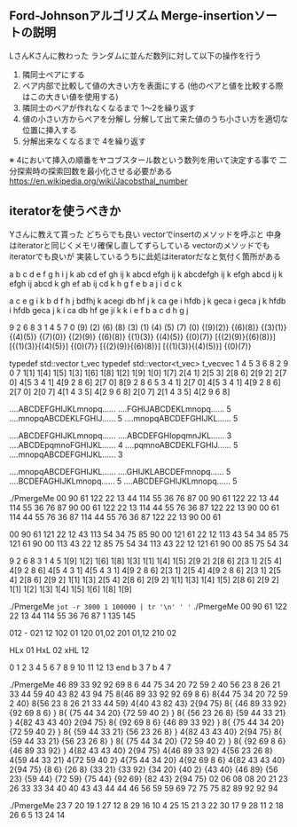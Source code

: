 ## Ford-Johnsonアルゴリズム Merge-insertionソートの説明
LさんKさんに教わった
ランダムに並んだ数列に対して以下の操作を行う
1. 隣同士ペアにする
2. ペア内部で比較して値の大きい方を表面にする (他のペアと値を比較する際はこの大きい値を使用する)
3. 隣同士のペアが作れなくなるまで 1〜2を繰り返す
4. 値の小さい方からペアを分解し 分解して出て来た値のうち小さい方を適切な位置に挿入する
5. 分解出来なくなるまで 4を繰り返す

※ 4において挿入の順番をヤコブスタール数という数列を用いて決定する事で 二分探索時の探索回数を最小化させる必要がある
https://en.wikipedia.org/wiki/Jacobsthal_number

## iteratorを使うべきか
Yさんに教えて貰った
どちらでも良い
vectorでinsertのメソッドを呼ぶと 中身はiteratorと同じくメモリ確保し直してずらしている
vectorのメソッドでもiteratorでも良いが 実装しているうちに此処はiteratorだなと気付く箇所がある

a b c d e f g h i j k
ab cd ef gh ij k
abcd efgh ij k
abcdefgh ij k
efgh abcd ij k
efgh ij abcd k
gh ef ab ij cd k
h g f e b a j i d c k 

a c e g i k b d f h j
bdfhj k  acegi
db hf j k  ca ge i
hfdb j k  geca i
geca j k  hfdb i
hfdb geca j k  i
ca db hf ge ji k
k i e f b a c d h g j 

9 2 6 8 3 1 4 5 7 0
(9) (2) (6) (8) (3) (1) (4) (5) (7) (0)
{(9)(2)} {(6)(8)} {(3)(1)} {(4)(5)} {(7)(0)}
{(2)(9)} {(6)(8)} {(1)(3)} {(4)(5)} {(0)(7)}
[{(2)(9)}{(6)(8)}] [{(1)(3)}{(4)(5)}] {(0)(7)}
[{(2)(9)}{(6)(8)}] [{(1)(3)}{(4)(5)}] {(0)(7)}

typedef std::vector<int>	t_vec
typedef std::vector<t_vec>	t_vecvec
1 4 5 3 6 8 2 9 0 7
1[1] 1[4] 1[5] 1[3] 1[6] 1[8] 1[2] 1[9] 1[0] 1[7]
2[4 1] 2[5 3] 2[8 6] 2[9 2] 2[7 0]
4[5 3 4 1] 4[9 2 8 6] 2[7 0]
8[9 2 8 6 5 3 4 1] 2[7 0]
4[5 3 4 1] 4[9 2 8 6] 2[7 0]
2[0 7] 4[1 4 3 5] 4[2 9 6 8]
2[0 7] 2[1 4 3 5] 4[2 9 6 8]

....ABCDEFGHIJKLmnopq......
....FGHIJABCDEKLmnopq...... 5
....mnopqABCDEKLFGHIJ...... 5
....mnopqABCDEFGHIJKL...... 5

....ABCDEFGHIJKLmnopq......
....ABCDEFGHIopqmnJKL...... 3
....ABCDEpqmnoFGHIJKL...... 4
....pqmnoABCDEKLFGHIJ...... 5
....mnopqABCDEFGHIJKL...... 3

....mnopqABCDEFGHIJKL......
....GHIJKLABCDEFmnopq...... 5
....BCDEFAGHIJKLmnopq...... 5
....ABCDEFGHIJKLmnopq...... 5

 ./PmergeMe 00 90 61 122 22 13 44 114 55 36 76 87
 00 90  61    122 22  13      44 114  55    36 76  87
 90 00  61    122 22  13      114 44  55    76 36  87
122 22  13    90 00  61       114 44  55    76 36  87
114 44  55    76 36  87       122 22  13    90 00  61

  00 90   61 121    22 12   43 113    54 34  75 85
  90 00  121  61    22 12  113  43    54 34  85 75
 121 61   90  00   113 43   22  12    85 75  54 34
 113 43   22  12   121 61   90  00    85 75  54 34

9 2 6 8 3 1 4 5
1[9] 1[2] 1[6] 1[8] 1[3] 1[1] 1[4] 1[5]
2[9 2] 2[8 6] 2[3 1] 2[5 4]
4[9 2 8 6] 4[5 4 3 1]
4[5 4 3 1] 4[9 2 8 6]
2[3 1] 2[5 4] 4[9 2 8 6]
2[3 1] 2[5 4] 2[8 6] 2[9 2]
1[1] 1[3] 2[5 4] 2[8 6] 2[9 2]
1[1] 1[3] 1[4] 1[5] 2[8 6] 2[9 2]
1[1] 1[2] 1[3] 1[4] 1[5] 1[6] 1[8] 1[9]

./PmergeMe `jot -r 3000 1 100000 | tr '\n' ' '`
./PmergeMe  00 90 61 122 22 13 44 114 55 36 76 87 1 135 145

012	-
021	12
102	01
120	01,02
201	01,12
210	02

HLx	01
HxL	02
xHL	12

 0  1  2  3  4  5  6  7  8  9 10 11 12 13 end
b         3        7
b         4        7

./PmergeMe  46 89 33 92 92 69 8 6 44 75 34 20 72 59 2 40 56 23 8 26 21 33 44 59 40 43 82 43 94 75
8{46 89 33 92 92 69 8 6} 8{44 75 34 20 72 59 2 40} 8{56 23 8 26 21 33 44 59} 4{40 43 82 43} 2{94 75}
8{ {46 89 33 92} {92 69 8 6} } 8{ {75 44 34 20} {72 59 40 2} } 8{ {56 23 26 8} {59 44 33 21} } 4{82 43 43 40} 2{94 75}
8{ {92 69 8 6} {46 89 33 92} } 8{ {75 44 34 20} {72 59 40 2} } 8{ {59 44 33 21} {56 23 26 8} } 4{82 43 43 40} 2{94 75}
8{ {59 44 33 21} {56 23 26 8} } 8{ {75 44 34 20} {72 59 40 2} } 8{ {92 69 8 6} {46 89 33 92} } 4{82 43 43 40} 2{94 75}
4{46 89 33 92} 4{56 23 26 8} 4{59 44 33 21} 4{72 59 40 2} 4{75 44 34 20} 4{92 69 8 6} 4{82 43 43 40} 2{94 75}
{8 6} {26 8} {33 21} {33 92} {34 20} {40 2} {43 40} {46 89} {56 23} {59 44} {72 59} {75 44} {92 69} {82 43} 2{94 75}
02 06 08 08 20 21 23 26 33 33 34 40 40 43 43 44 44 46 56 59 59 69 72 75 75 82 89 92 92 94

./PmergeMe  23 7 20 19 1 27 12 8 29 16 10 4 25 15 21 3 22 30 17 9 28 11 2 18 26 6 5 13 24 14
